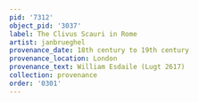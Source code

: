 ```yaml
---
pid: '7312'
object_pid: '3037'
label: The Clivus Scauri in Rome
artist: janbrueghel
provenance_date: 18th century to 19th century
provenance_location: London
provenance_text: William Esdaile (Lugt 2617)
collection: provenance
order: '0301'
---
```

